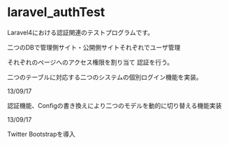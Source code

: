 laravel_authTest
================
Laravel4における認証関連のテストプログラムです。

二つのDBで管理側サイト・公開側サイトそれぞれでユーザ管理

それぞれのページへのアクセス権限を割り当て
認証を行う。

二つのテーブルに対応する二つのシステムの個別ログイン機能を実装。

13/09/17

認証機能、Configの書き換えにより二つのモデルを動的に切り替える機能実装

13/09/17

Twitter Bootstrapを導入
